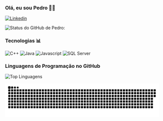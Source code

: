 ### Olá, eu sou Pedro 👋🏼

[![Linkedin](https://img.shields.io/badge/LinkedIn-0077B5?style=for-the-badge&logo=linkedin&logoColor=white)](https://www.linkedin.com/in/pedro-rodrigues-985478278/)

![Status do GitHub de Pedro:](https://github-readme-stats.vercel.app/api?username=pedroved&show_icons=true&theme=radical)

### Tecnologias 📊 

![C++](https://img.shields.io/badge/-C++-blue?style=for-the-badge&logo=cplusplus)
![Java](https://img.shields.io/badge/Java-FF0000?style=for-the-badge&logo=openjdk&logoColor=white)
![Javascript](https://img.shields.io/badge/JavaScript-F7DF1E?style=for-the-badge&logo=javascript&logoColor=black)
![SQL Server](https://img.shields.io/badge/SQL_Server-CC2927?style=for-the-badge&logo=microsoft-sql-server&logoColor=white)

### Linguagens de Programação no GitHub

![Top Linguagens](https://github-readme-stats.vercel.app/api/top-langs/?username=pedroved&layout=compact)

</div>

<p align="center">
 <img width="700" src="assets/github-snake.svg" alt="snake"/>
</p>
